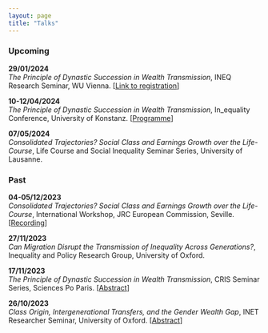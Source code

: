 ```yaml
---
layout: page
title: "Talks"
---
```


### Upcoming


**29/01/2024** <br>
*The Principle of Dynastic Succession in Wealth Transmission*, INEQ Research Seminar, WU Vienna. [[Link to registration](https://www.wu.ac.at/en/ineq/rs-registration-trinh/)] <br>

**10-12/04/2024** <br>
*The Principle of Dynastic Succession in Wealth Transmission*, In_equality Conference, University of Konstanz. [[Programme](https://inequality-conference.de/)] <br>

**07/05/2024** <br>
*Consolidated Trajectories? Social Class and Earnings Growth over the Life-Course*, Life Course and Social Inequality Seminar Series, University of Lausanne. <br>


### Past

**04-05/12/2023** <br>
*Consolidated Trajectories? Social Class and Earnings Growth over the Life-Course*, International Workshop, JRC European Commission, Seville. [[Recording](https://joint-research-centre.ec.europa.eu/digclass/digclass-international-workshop-social-class-analysis-digital-age-new-approaches-and-perspectives-2023-12-04_en)] <br>

**27/11/2023** <br>
*Can Migration Disrupt the Transmission of Inequality Across Generations?*, Inequality and Policy Research Group, University of Oxford. <br>

**17/11/2023** <br>
*The Principle of Dynastic Succession in Wealth Transmission*, CRIS Seminar Series, Sciences Po Paris. [[Abstract](https://www.sciencespo.fr/osc/fr/content/principle-dynastic-succession-wealth-transmission.html)] <br>

**26/10/2023** <br>
*Class Origin, Intergenerational Transfers, and the Gender Wealth Gap*, INET Researcher Seminar, University of Oxford. [[Abstract](https://www.inet.ox.ac.uk/events/class-origin-intergenerational-transfers-and-the-gender-wealth-gap/)] <br>
